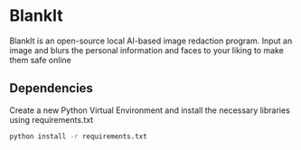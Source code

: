 # BlankIt
BlankIt is an open-source local AI-based image redaction program. Input an image and blurs the personal information and faces to your liking to make them safe online

## Dependencies
Create a new Python Virtual Environment and install the necessary libraries using requirements.txt
```bash
python install -r requirements.txt
```
